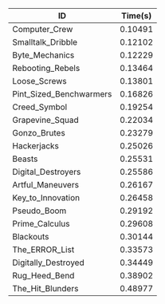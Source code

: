 |ID|Time(s)|
|-|-|
|Computer_Crew|0.10491|
|Smalltalk_Dribble|0.12102|
|Byte_Mechanics|0.12229|
|Rebooting_Rebels|0.13464|
|Loose_Screws|0.13801|
|Pint_Sized_Benchwarmers|0.16826|
|Creed_Symbol|0.19254|
|Grapevine_Squad|0.22034|
|Gonzo_Brutes|0.23279|
|Hackerjacks|0.25026|
|Beasts|0.25531|
|Digital_Destroyers|0.25586|
|Artful_Maneuvers|0.26167|
|Key_to_Innovation|0.26458|
|Pseudo_Boom|0.29192|
|Prime_Calculus|0.29608|
|Blackouts|0.30144|
|The_ERROR_List|0.33573|
|Digitally_Destroyed|0.34449|
|Rug_Heed_Bend|0.38902|
|The_Hit_Blunders|0.48977|
